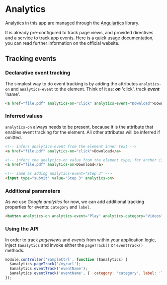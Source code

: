 # Analytics

Analytics in this app are managed through the [Angulartics](http://angulartics.github.io/) library.

It is already pre-configured to track page views, and provided directives and a service to track app events.
Here is a quick usage documentation, you can read further information on the official website.

## Tracking events

### Declarative event tracking
    
The simplest way to do event tracking is by adding the attributes `analytics-on` and `analytics-event` to the element.
Think of it as: ***on*** 'click', track ***event*** 'name'.

```html
<a href="file.pdf" analytics-on="click" analytics-event="Download">Download</a>
```

### Inferred values

`analytics-on` always needs to be present, because it is the attribute that enables event tracking for the element.
All other attributes will be inferred if omitted.

```html
<!-- infers analytics-event from the element inner text -->
<a href="file.pdf" analytics-on="click">Download</a>

<!-- infers the analytics-on value from the element type; for anchor is 'click' -->
<a href="file.pdf" analytics-on>Download</a>

<!-- same as adding analytics-event="Step 3" -->
<input type="submit" value="Step 3" analytics-on>
```

### Additional parameters

As we use *Google analytics* for now, we can add additional tracking properties for events: `category` and `label`.

```html
<button analytics-on analytics-event="Play" analytics-category="Videos" analytics-label="Gone with the Wind">Play</button>
```

### Using the API

In order to track *pageviews* and *events* from within your application logic, inject `$analytics` and invoke either the
`pageTrack()` or `eventTrack()` methods.

```js
module.controller('SampleCtrl', function ($analytics) {
  $analytics.pageTrack('/my/url');
  $analytics.eventTrack('eventName');
  $analytics.eventTrack('eventName', {  category: 'category', label: 'label' });
});
```
